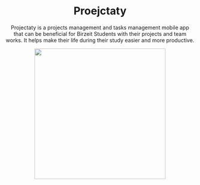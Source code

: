 <div align="center">
  
# Proejctaty

  Projectaty is a projects management and tasks management mobile app that can be beneficial for Birzeit Students with their projects and team works. It helps make their life during their study easier and more productive.

<img src="https://github.com/Projectaty/.github/assets/65151701/24c92787-2ea3-4127-a902-bdc332e9e5f4" height="350"/>

</div>
